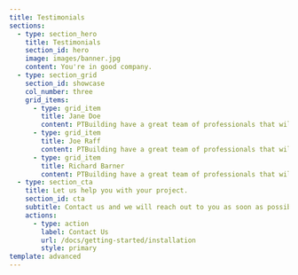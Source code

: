 ```yaml
---
title: Testimonials
sections:
  - type: section_hero
    title: Testimonials
    section_id: hero
    image: images/banner.jpg
    content: You're in good company.
  - type: section_grid
    section_id: showcase
    col_number: three
    grid_items:
      - type: grid_item
        title: Jane Doe
        content: PTBuilding have a great team of professionals that will blow you away with the way they work and the quality they produce.
      - type: grid_item
        title: Joe Raff
        content: PTBuilding have a great team of professionals that will blow you away with the way they work and the quality they produce.
      - type: grid_item
        title: Richard Barner
        content: PTBuilding have a great team of professionals that will blow you away with the way they work and the quality they produce.
  - type: section_cta
    title: Let us help you with your project.
    section_id: cta
    subtitle: Contact us and we will reach out to you as soon as possible.
    actions:
      - type: action
        label: Contact Us
        url: /docs/getting-started/installation
        style: primary
template: advanced
---
```

